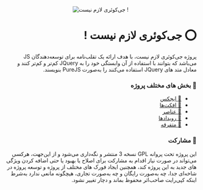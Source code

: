 <div style="text-align: center;padding: 0;margin: 0;">
    <img src="https://nojquery.ir/NoJQuery.png" alt="جی‌کوئری لازم نیست !" style="max-width: 100%;">
</div>

<div dir="rtl">

# ⭕️ جی‌کوئری لازم نیست !

پروژه جی‌کوئری لازم نیست، با هدف ارائه یک تقلب‌نامه برای توسعه‌دهندگان JS می‌باشد که بتوانند با استفاده از آن وابستگی خود را به JQuery کم‌تر و کم‌تر کنند و معادل متد های JQuery استفاده می‌کنند را به‌صورت PureJS بنویسند.

### 🔰 بخش های مختلف پروژه
    
- [💠 ایجکس](https://nojquery.ir/#subject-ajax)
- [💠 افکت‌ها](https://nojquery.ir/#subject-effects)
- [💠 عناصر](https://nojquery.ir/#subject-elements)
- [💠 رویدادها](https://nojquery.ir/#subject-events)
- [💠 متفرقه](https://nojquery.ir/#subject-utils)

### 🤝 مشارکت
    
این پروژه تحت پروانه GPL نسخه 3 منتشر و نگه‌داری می‌شود و از این‌جهت، هرکسی می‌تواند در صورت نیاز اقدام به مشارکت برای اصلاح یا بهبود یا حتی اضافه کردن ویژگی های جدید به این پروژه کند، همچنین ایجاد فورک های مختلف از پروژه و توسعه پروژه در شاخه‌ای جدا، چه به‌صورت رایگان و چه به‌صورت تجاری، هیچگونه مانعی ندارد به‌شرط اینکه کپی‌رایت صاحب‌اثر محفوظ بماند و دچار تغییر نشود.
    
</div>
